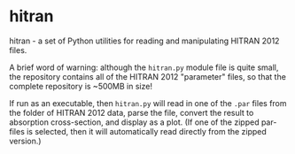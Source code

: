 hitran
======

hitran - a set of Python utilities for reading and manipulating HITRAN 2012 files.

A brief word of warning: although the ``hitran.py`` module file is quite small, the repository contains all of the HITRAN 2012 "parameter" files, so that the complete repository is ~500MB in size!

If run as an executable, then ``hitran.py`` will read in one of the ``.par`` files from the folder of HITRAN 2012 data, parse the file, convert the result to absorption cross-section, and display as a plot. (If one of the zipped par-files is selected, then it will automatically read directly from the zipped version.)
